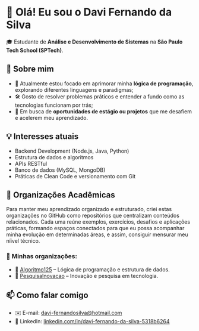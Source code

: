 # 👋 Olá! Eu sou o Davi Fernando da Silva

🎓 Estudante de **Análise e Desenvolvimento de Sistemas** na **São Paulo Tech School (SPTech)**.  

## 🚀 Sobre mim

  - 🧠 Atualmente estou focado em aprimorar minha **lógica de programação**, explorando diferentes linguagens e paradigmas;
  - 🛠️ Gosto de resolver problemas práticos e entender a fundo como as tecnologias funcionam por trás;
  - 🔎 Em busca de **oportunidades de estágio ou projetos** que me desafiem e acelerem meu aprendizado.

## 💡 Interesses atuais

  - Backend Development (Node.js, Java, Python)
  - Estrutura de dados e algoritmos
  - APIs RESTful
  - Banco de dados (MySQL, MongoDB)
  - Práticas de Clean Code e versionamento com Git

## 🏫 Organizações Acadêmicas  

  Para manter meu aprendizado organizado e estruturado, criei estas organizações no GitHub como repositórios que centralizam conteúdos relacionados. Cada uma reúne exemplos, exercícios, desafios e aplicações práticas, formando espaços conectados para que eu possa acompanhar minha evolução em determinadas áreas, e assim, consiguir mensurar meu níivel técnico.  

  ### 📌 **Minhas organizações:**  
  - 🔗 [Algoritmo125](https://github.com/Algoritimo125) – Lógica de programação e estrutura de dados.  
  - 🔗 [PesquisaInovacao](https://github.com/PesquisaInovacao) – Inovação e pesquisa em tecnologia.  


## 📫 Como falar comigo

  - ✉️ E-mail: [davi-fernandosilva@hotmail.com](mailto:davi-fernandosilva@hotmail.com)  
  - 💼 LinkedIn: [linkedin.com/in/davi-fernando-da-silva-5318b6264](https://www.linkedin.com/in/davi-fernando-da-silva-5318b6264)


